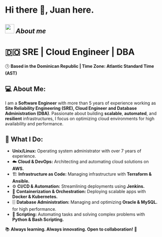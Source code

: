 # Hi there 👋, Juan here. 

## <img src="https://media.giphy.com/media/ObNTw8Uzwy6KQ/giphy.gif" width="30px">&nbsp;***About me***
<h1>🇩🇴 SRE | Cloud Engineer | DBA</h1>
<p>🕒 <strong>Based in the Dominican Republic | Time Zone: Atlantic Standard Time (AST)</strong></p>

<h2>💻 About Me:</h2>
<p>
I am a <strong>Software Engineer</strong> with more than 5 years of experience working as <strong>Site Reliability Engineering (SRE), Cloud Engineer</strong> 
<strong>and Database Administration (DBA)</strong>. 
Passionate about building <strong>scalable</strong>, <strong>automated</strong>, and <strong>resilient</strong> infrastructures, 
I focus on optimizing cloud environments for high availability and performance.
</p>

<h2>🚀 What I Do:</h2>
<ul>
   <li> <strong>Unix/Linux: </strong>Operating system administrator with over 7 years of experience. </li>
  <li>☁️ <strong>Cloud & DevOps:</strong> Architecting and automating cloud solutions on <strong>AWS.</strong></li>
  <li>🏗 <strong>Infrastructure as Code:</strong> Managing infrastructure with <strong>Terraform & Ansible.</strong></li>
  <li>⚙️ <strong>CI/CD & Automation:</strong> Streamlining deployments using <strong>Jenkins.</strong></li>
  <li>🐳 <strong>Containerization & Orchestration:</strong> Deploying scalable apps with <strong>Docker & Kubernetes.</strong></li>
  <li>🗄 <strong>Database Administration:</strong> Managing and optimizing <strong>Oracle & MySQL.</strong> for high performance.</li>
  <li>🐍 <strong>Scripting:</strong> Automating tasks and solving complex problems with <strong>Python & Bash Scripting.</strong></li>
</ul>

<p>📚 <strong>Always learning. Always innovating. Open to collaboration! 🤝</strong></p>

